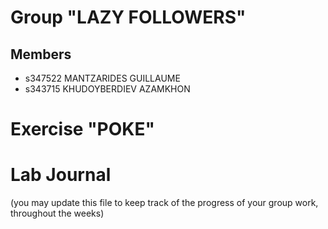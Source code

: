 # Group "LAZY FOLLOWERS"

## Members
- s347522 MANTZARIDES GUILLAUME
- s343715 KHUDOYBERDIEV AZAMKHON

# Exercise "POKE"

# Lab Journal

(you may update this file to keep track of the progress of your group work, throughout the weeks)
